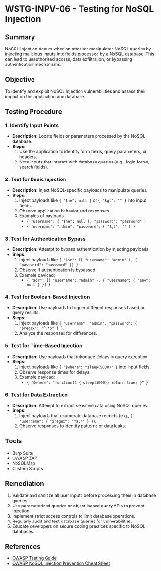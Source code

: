 # WSTG-INPV-06 - Testing for NoSQL Injection

## Summary
NoSQL Injection occurs when an attacker manipulates NoSQL queries by injecting malicious inputs into fields processed by a NoSQL database. This can lead to unauthorized access, data exfiltration, or bypassing authentication mechanisms.

## Objective
To identify and exploit NoSQL Injection vulnerabilities and assess their impact on the application and database.

## Testing Procedure

### 1. Identify Input Points
- **Description**: Locate fields or parameters processed by the NoSQL database.
- **Steps**:
  1. Use the application to identify form fields, query parameters, or headers.
  2. Note inputs that interact with database queries (e.g., login forms, search fields).

### 2. Test for Basic Injection
- **Description**: Inject NoSQL-specific payloads to manipulate queries.
- **Steps**:
  1. Inject payloads like `{ "$ne": null }` or `{ "$gt": "" }` into input fields.
  2. Observe application behavior and responses.
  3. Examples of payloads:
     - `{ "username": { "$ne": null }, "password": "password" }`
     - `{ "username": "admin", "password": { "$gt": "" } }`

### 3. Test for Authentication Bypass
- **Description**: Attempt to bypass authentication by injecting payloads.
- **Steps**:
  1. Inject payloads like `{ "$or": [{ "username": "admin" }, { "password": "password" }] }`.
  2. Observe if authentication is bypassed.
  3. Example payload:
     - `{ "$or": [{ "username": "admin" }, { "username": { "$ne": null } }] }`

### 4. Test for Boolean-Based Injection
- **Description**: Use payloads to trigger different responses based on query results.
- **Steps**:
  1. Inject payloads like `{ "username": "admin", "password": { "$regex": "^.*$" } }`.
  2. Analyze the responses for differences.

### 5. Test for Time-Based Injection
- **Description**: Use payloads that introduce delays in query execution.
- **Steps**:
  1. Inject payloads like `{ "$where": "sleep(5000)" }` into input fields.
  2. Observe response times for delays.
  3. Example payload:
     - `{ "$where": "function() { sleep(5000); return true; }" }`

### 6. Test for Data Extraction
- **Description**: Attempt to extract sensitive data using NoSQL queries.
- **Steps**:
  1. Inject payloads that enumerate database records (e.g., `{ "username": { "$regex": "^a.*" } }`).
  2. Observe responses to identify patterns or data leaks.

## Tools
- Burp Suite
- OWASP ZAP
- NoSQLMap
- Custom Scripts

## Remediation
1. Validate and sanitize all user inputs before processing them in database queries.
2. Use parameterized queries or object-based query APIs to prevent injection.
3. Implement strict access controls to limit database operations.
4. Regularly audit and test database queries for vulnerabilities.
5. Educate developers on secure coding practices specific to NoSQL databases.

## References
- [OWASP Testing Guide](https://owasp.org/www-project-web-security-testing-guide/)
- [OWASP NoSQL Injection Prevention Cheat Sheet](https://cheatsheetseries.owasp.org/cheatsheets/NoSQL_Injection_Prevention_Cheat_Sheet.html)